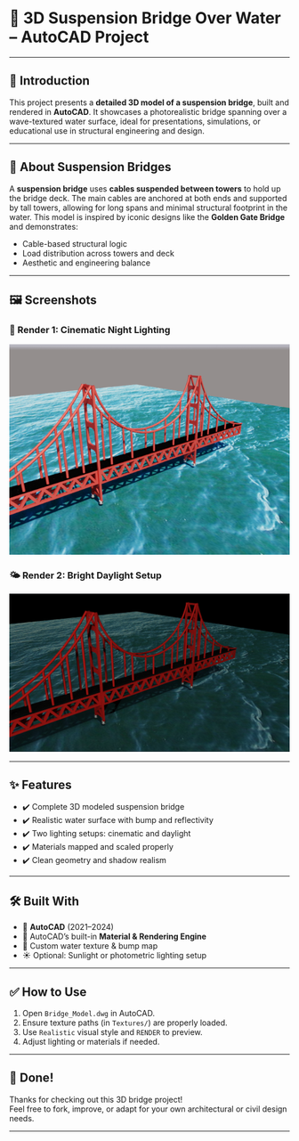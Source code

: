 # 🌉 3D Suspension Bridge Over Water – AutoCAD Project

---

## 📖 Introduction

This project presents a **detailed 3D model of a suspension bridge**, built and rendered in **AutoCAD**. It showcases a photorealistic bridge spanning over a wave-textured water surface, ideal for presentations, simulations, or educational use in structural engineering and design.

---

## 🧵 About Suspension Bridges

A **suspension bridge** uses **cables suspended between towers** to hold up the bridge deck. The main cables are anchored at both ends and supported by tall towers, allowing for long spans and minimal structural footprint in the water. This model is inspired by iconic designs like the **Golden Gate Bridge** and demonstrates:
- Cable-based structural logic
- Load distribution across towers and deck
- Aesthetic and engineering balance

---

## 🖼️ Screenshots

### 🔦 Render 1: Cinematic Night Lighting
![Dark Render](Autocad_Suspension_Bridge.png)

### 🌤️ Render 2: Bright Daylight Setup
![Day Render](Bridge_Render.png)

---

## ✨ Features

- ✔️ Complete 3D modeled suspension bridge
- ✔️ Realistic water surface with bump and reflectivity
- ✔️ Two lighting setups: cinematic and daylight
- ✔️ Materials mapped and scaled properly
- ✔️ Clean geometry and shadow realism

---

## 🛠️ Built With

- 🧱 **AutoCAD** (2021–2024)
- 🎨 AutoCAD’s built-in **Material & Rendering Engine**
- 🌊 Custom water texture & bump map
- ☀️ Optional: Sunlight or photometric lighting setup

---

## ✅ How to Use

1. Open `Bridge_Model.dwg` in AutoCAD.
2. Ensure texture paths (in `Textures/`) are properly loaded.
3. Use `Realistic` visual style and `RENDER` to preview.
4. Adjust lighting or materials if needed.

---

## 🏁 Done!

Thanks for checking out this 3D bridge project!  
Feel free to fork, improve, or adapt for your own architectural or civil design needs.

---

